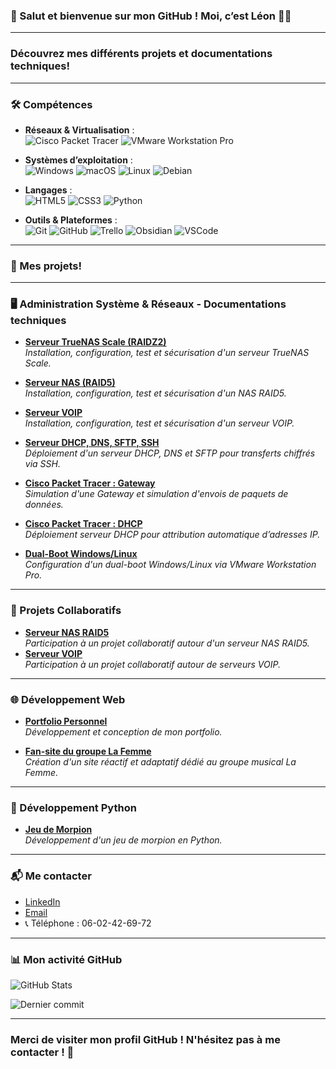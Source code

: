 ### 👋 Salut et bienvenue sur mon GitHub ! Moi, c’est Léon 👨‍💻

---

### Découvrez mes différents projets et documentations techniques!

---

### 🛠️ Compétences

- **Réseaux & Virtualisation** :  
  ![Cisco Packet Tracer](https://img.shields.io/badge/Cisco_Packet_Tracer-1BA0D7?style=flat&logo=cisco&logoColor=white)
  ![VMware Workstation Pro](https://img.shields.io/badge/VMware_Workstation_Pro-607078?style=flat&logo=vmware&logoColor=white)

- **Systèmes d’exploitation** :  
  ![Windows](https://img.shields.io/badge/Windows-0078D6?style=flat&logo=windows&logoColor=white)
  ![macOS](https://img.shields.io/badge/macOS-000000?style=flat&logo=apple&logoColor=white)
  ![Linux](https://img.shields.io/badge/Linux-FCC624?style=flat&logo=linux&logoColor=black)
  ![Debian](https://img.shields.io/badge/Debian-A81D33?style=flat&logo=debian&logoColor=white)

- **Langages** :  
  ![HTML5](https://img.shields.io/badge/HTML5-E34F26?style=flat&logo=html5&logoColor=white)
  ![CSS3](https://img.shields.io/badge/CSS3-1572B6?style=flat&logo=css3&logoColor=white)
  ![Python](https://img.shields.io/badge/Python-3776AB?style=flat&logo=python&logoColor=white)

- **Outils & Plateformes** :  
  ![Git](https://img.shields.io/badge/Git-F05032?style=flat&logo=git&logoColor=white)
  ![GitHub](https://img.shields.io/badge/GitHub-181717?style=flat&logo=github&logoColor=white)
  ![Trello](https://img.shields.io/badge/Trello-0052CC?style=flat&logo=trello&logoColor=white)
  ![Obsidian](https://img.shields.io/badge/Obsidian-7B68EE?style=flat&logo=obsidian&logoColor=white)
  ![VSCode](https://img.shields.io/badge/Visual_Studio_Code-007ACC?style=flat&logo=visual-studio-code&logoColor=white)

---
### 🚀 Mes projets!
---

### 🖥️ Administration Système & Réseaux - Documentations techniques

- [**Serveur TrueNAS Scale (RAIDZ2)**](https://github.com/leon-camuzat/TrueNAS-Scale.git)  
  *Installation, configuration, test et sécurisation d'un serveur TrueNAS Scale.*

- [**Serveur NAS (RAID5)**](https://github.com/leon-camuzat/Serveur_NAS_RAID5)  
  *Installation, configuration, test et sécurisation d'un NAS RAID5.*

- [**Serveur VOIP**](https://github.com/leon-camuzat/Serveur_VOIP)  
  *Installation, configuration, test et sécurisation d'un serveur VOIP.*

- [**Serveur DHCP, DNS, SFTP, SSH**](https://github.com/leon-camuzat/ftp_dhcp_ssh)  
  *Déploiement d'un serveur DHCP, DNS et SFTP pour transferts chiffrés via SSH.*

- [**Cisco Packet Tracer : Gateway**](https://github.com/leon-camuzat/Cisco_Gateway)  
  *Simulation d'une Gateway et simulation d'envois de paquets de données.*

- [**Cisco Packet Tracer : DHCP**](https://github.com/leon-camuzat/CISCO_DHCP_Serveur)  
  *Déploiement serveur DHCP pour attribution automatique d’adresses IP.*

- [**Dual-Boot Windows/Linux**](https://github.com/leon-camuzat/Dual_Boot)  
  *Configuration d'un dual-boot Windows/Linux via VMware Workstation Pro.*

---

### 🤝 Projets Collaboratifs

- [**Serveur NAS RAID5**](https://github.com/panharidh-ly/Nas-serveur.git)  
  *Participation à un projet collaboratif autour d'un serveur NAS RAID5.*
- [**Serveur VOIP**](https://github.com/panharidh-ly/Voip-Server)  
  *Participation à un projet collaboratif autour de serveurs VOIP.*

---

### 🌐 Développement Web

- [**Portfolio Personnel**](https://github.com/leon-camuzat/mon_portfolio.git)  
  *Développement et conception de mon portfolio.*

- [**Fan-site du groupe La Femme**](https://github.com/leon-camuzat/fan_site)  
  *Création d'un site réactif et adaptatif dédié au groupe musical La Femme.*

---

### 🐍 Développement Python

- [**Jeu de Morpion**](https://github.com/leon-camuzat/Morpion)  
  *Développement d'un jeu de morpion en Python.*

---

### 📬 Me contacter

- [LinkedIn](https://www.linkedin.com/in/leon-camuzat)
- [Email](mailto:leon.camuzat@laplateforme.io)
- 📞 Téléphone : 06-02-42-69-72

---

### 📊 Mon activité GitHub

![GitHub Stats](https://github-readme-stats.vercel.app/api?username=leon-camuzat&show_icons=true&include_all_commits=true&count_private=true&hide=prs,issues,contribs&theme=algolia)

![Dernier commit](https://img.shields.io/github/last-commit/leon-camuzat/leon-camuzat?color=blue&label=Dernier%20commit)

---

### **Merci de visiter mon profil GitHub ! N'hésitez pas à me contacter !** 👋



